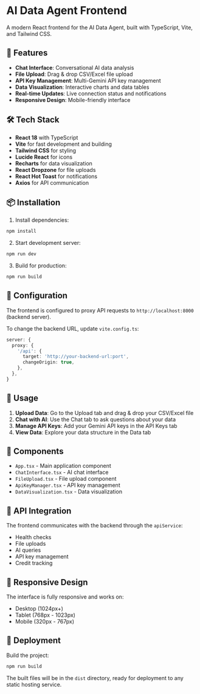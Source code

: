 # AI Data Agent Frontend

A modern React frontend for the AI Data Agent, built with TypeScript, Vite, and Tailwind CSS.

## 🚀 Features

- **Chat Interface**: Conversational AI data analysis
- **File Upload**: Drag & drop CSV/Excel file upload
- **API Key Management**: Multi-Gemini API key management
- **Data Visualization**: Interactive charts and data tables
- **Real-time Updates**: Live connection status and notifications
- **Responsive Design**: Mobile-friendly interface

## 🛠️ Tech Stack

- **React 18** with TypeScript
- **Vite** for fast development and building
- **Tailwind CSS** for styling
- **Lucide React** for icons
- **Recharts** for data visualization
- **React Dropzone** for file uploads
- **React Hot Toast** for notifications
- **Axios** for API communication

## 📦 Installation

1. Install dependencies:
```bash
npm install
```

2. Start development server:
```bash
npm run dev
```

3. Build for production:
```bash
npm run build
```

## 🔧 Configuration

The frontend is configured to proxy API requests to `http://localhost:8000` (backend server).

To change the backend URL, update `vite.config.ts`:
```typescript
server: {
  proxy: {
    '/api': {
      target: 'http://your-backend-url:port',
      changeOrigin: true,
    },
  },
}
```

## 📱 Usage

1. **Upload Data**: Go to the Upload tab and drag & drop your CSV/Excel file
2. **Chat with AI**: Use the Chat tab to ask questions about your data
3. **Manage API Keys**: Add your Gemini API keys in the API Keys tab
4. **View Data**: Explore your data structure in the Data tab

## 🎨 Components

- `App.tsx` - Main application component
- `ChatInterface.tsx` - AI chat interface
- `FileUpload.tsx` - File upload component
- `ApiKeyManager.tsx` - API key management
- `DataVisualization.tsx` - Data visualization

## 🔌 API Integration

The frontend communicates with the backend through the `apiService`:

- Health checks
- File uploads
- AI queries
- API key management
- Credit tracking

## 📱 Responsive Design

The interface is fully responsive and works on:
- Desktop (1024px+)
- Tablet (768px - 1023px)
- Mobile (320px - 767px)

## 🚀 Deployment

Build the project:
```bash
npm run build
```

The built files will be in the `dist` directory, ready for deployment to any static hosting service.
